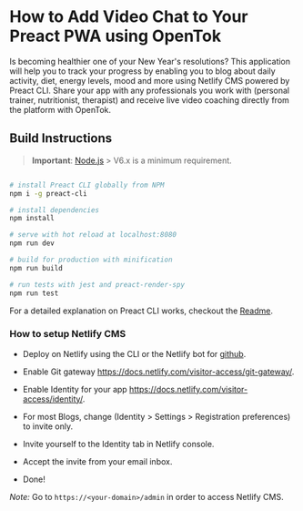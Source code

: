 # How to Add Video Chat to Your Preact PWA using OpenTok 

Is becoming healthier one of your New Year's resolutions? This application will help you to track your progress by enabling you to blog about daily activity, diet, energy levels, mood and more using Netlify CMS powered by Preact CLI. Share your app with any professionals you work with (personal trainer, nutritionist, therapist) and receive live video coaching directly from the platform with OpenTok.

## Build Instructions

> **Important**: [Node.js](https://nodejs.org/en/) > V6.x is a minimum requirement.

``` bash

# install Preact CLI globally from NPM
npm i -g preact-cli

# install dependencies
npm install

# serve with hot reload at localhost:8080
npm run dev

# build for production with minification
npm run build

# run tests with jest and preact-render-spy
npm run test
```

For a detailed explanation on Preact CLI works, checkout the [Readme](https://github.com/developit/preact-cli/blob/master/README.md).

### How to setup Netlify CMS

- Deploy on Netlify using the CLI or the Netlify bot for [github](https://app.netlify.com/start).

- Enable Git gateway https://docs.netlify.com/visitor-access/git-gateway/.

- Enable Identity for your app https://docs.netlify.com/visitor-access/identity/.

- For most Blogs, change (Identity > Settings > Registration preferences) to invite only.

- Invite yourself to the Identity tab in Netlify console.

- Accept the invite from your email inbox.

- Done!

*Note:* Go to `https://<your-domain>/admin` in order to access Netlify CMS.
